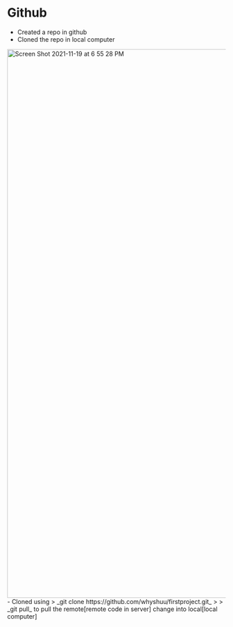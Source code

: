 # Github

- Created a repo in github
- Cloned the repo in local computer
<img width="1263" alt="Screen Shot 2021-11-19 at 6 55 28 PM" src="https://user-images.githubusercontent.com/94725289/142708383-d42158e0-f36e-47b4-89c4-a2150b9b3819.png">
- Cloned using 
> _git clone https://github.com/whyshuu/firstproject.git_
> 
> _git pull_ to pull the remote[remote code in server] change into local[local computer]
